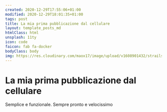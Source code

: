 ```yaml
---
created: 2020-12-29T17:55:06+01:00
modified: 2020-12-29T18:01:35+01:00
tags: post
title: La mia prima pubblicazione dal cellulare
layout: template_posts_md
htmlClass: html
unsplash: 11ty
icon: code
faicon: fab fa-docker
bodyClass: body
img: https://res.cloudinary.com/maox17/image/upload/v1608901432/strails/logo468_t_puc73x.png
---
```


# La mia prima pubblicazione dal cellulare

Semplice e funzionale.
Sempre pronto e velocissimo
